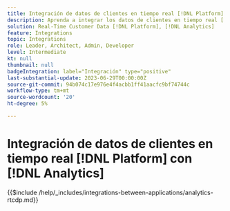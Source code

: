 ```yaml
---
title: Integración de datos de clientes en tiempo real [!DNL Platform] con [!DNL Analytics]
description: Aprenda a integrar los datos de clientes en tiempo real [!DNL Platform] con [!DNL Analytics].
solution: Real-Time Customer Data [!DNL Platform], [!DNL Analytics]
feature: Integrations
topic: Integrations
role: Leader, Architect, Admin, Developer
level: Intermediate
kt: null
thumbnail: null
badgeIntegration: label="Integración" type="positive"
last-substantial-update: 2023-06-29T00:00:00Z
source-git-commit: 94b074c17e976e4f4acbb1ff41aacfc9bf74744c
workflow-type: tm+mt
source-wordcount: '20'
ht-degree: 5%

---
```



# Integración de datos de clientes en tiempo real [!DNL Platform] con [!DNL Analytics]

{{$include /help/_includes/integrations-between-applications/analytics-rtcdp.md}}
